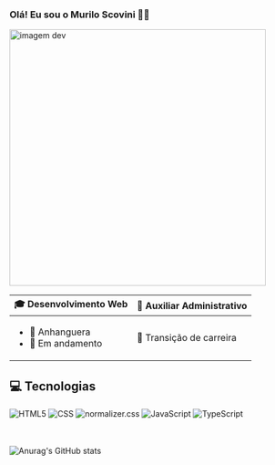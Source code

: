 ### Olá! Eu sou o Murilo Scovini 👋🏼

<img src="https://i.ytimg.com/vi/_ITiwPMUzho/hq720.jpg?sqp=-oaymwEhCK4FEIIDSFryq4qpAxMIARUAAAAAGAElAADIQj0AgKJD&rs=AOn4CLCls9y0qG_CXF-FM1MBz8Cckv1sZw" alt= "imagem dev" width="450"/>

<br>

| 🎓 Desenvolvimento Web                     | 💼 Auxiliar Administrativo |
| ------------------------------------------ | -------------------------- |
| <ul> <li>📌 Anhanguera <li>📘 Em andamento | 🎯 Transição de carreira   |

## 💻 Tecnologias

<div style="display: inline_block">
<img align="center" alt="HTML5" src="https://img.shields.io/badge/HTML5-E34F26.svg?style=for-the-badge&logo=HTML5&logoColor=white">
<img align="center" alt="CSS" src="https://img.shields.io/badge/CSS-663399.svg?style=for-the-badge&logo=CSS&logoColor=white">
<img align="center" alt="normalizer.css" src="https://img.shields.io/badge/Normalize.css-E3695F.svg?style=for-the-badge&logo=normalizedotcss&logoColor=white">
<img align="center" alt="JavaScript" src="https://img.shields.io/badge/JavaScript-F7DF1E.svg?style=for-the-badge&logo=JavaScript&logoColor=black">
<img align="center" alt="TypeScript" src="https://img.shields.io/badge/TypeScript-3178C6.svg?style=for-the-badge&logo=TypeScript&logoColor=white">
</div><br><br>

![Anurag's GitHub stats](https://github-readme-stats.vercel.app/api?username=Murilo-front&show_icons=true&theme=merko)
